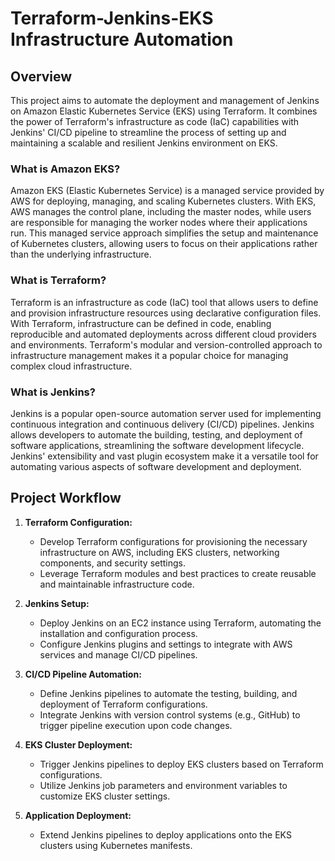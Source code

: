 # Terraform-Jenkins-EKS Infrastructure Automation

## Overview

This project aims to automate the deployment and management of Jenkins on Amazon Elastic Kubernetes Service (EKS) using Terraform. It combines the power of Terraform's infrastructure as code (IaC) capabilities with Jenkins' CI/CD pipeline to streamline the process of setting up and maintaining a scalable and resilient Jenkins environment on EKS.

### What is Amazon EKS?

Amazon EKS (Elastic Kubernetes Service) is a managed service provided by AWS for deploying, managing, and scaling Kubernetes clusters. With EKS, AWS manages the control plane, including the master nodes, while users are responsible for managing the worker nodes where their applications run. This managed service approach simplifies the setup and maintenance of Kubernetes clusters, allowing users to focus on their applications rather than the underlying infrastructure.

### What is Terraform?

Terraform is an infrastructure as code (IaC) tool that allows users to define and provision infrastructure resources using declarative configuration files. With Terraform, infrastructure can be defined in code, enabling reproducible and automated deployments across different cloud providers and environments. Terraform's modular and version-controlled approach to infrastructure management makes it a popular choice for managing complex cloud infrastructure.

### What is Jenkins?

Jenkins is a popular open-source automation server used for implementing continuous integration and continuous delivery (CI/CD) pipelines. Jenkins allows developers to automate the building, testing, and deployment of software applications, streamlining the software development lifecycle. Jenkins' extensibility and vast plugin ecosystem make it a versatile tool for automating various aspects of software development and deployment.

## Project Workflow

1. **Terraform Configuration:**
   - Develop Terraform configurations for provisioning the necessary infrastructure on AWS, including EKS clusters, networking components, and security settings.
   - Leverage Terraform modules and best practices to create reusable and maintainable infrastructure code.

2. **Jenkins Setup:**
   - Deploy Jenkins on an EC2 instance using Terraform, automating the installation and configuration process.
   - Configure Jenkins plugins and settings to integrate with AWS services and manage CI/CD pipelines.

3. **CI/CD Pipeline Automation:**
   - Define Jenkins pipelines to automate the testing, building, and deployment of Terraform configurations.
   - Integrate Jenkins with version control systems (e.g., GitHub) to trigger pipeline execution upon code changes.

4. **EKS Cluster Deployment:**
   - Trigger Jenkins pipelines to deploy EKS clusters based on Terraform configurations.
   - Utilize Jenkins job parameters and environment variables to customize EKS cluster settings.

5. **Application Deployment:**
   - Extend Jenkins pipelines to deploy applications onto the EKS clusters using Kubernetes manifests.

